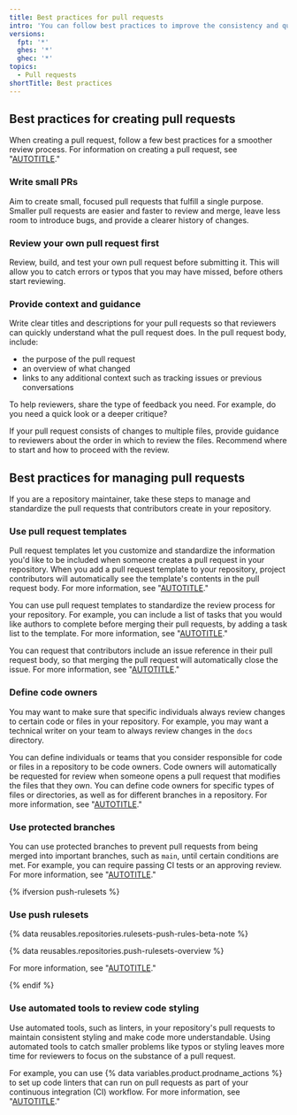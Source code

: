 ```yaml
---
title: Best practices for pull requests
intro: 'You can follow best practices to improve the consistency and quality of pull requests and pull request reviews.'
versions:
  fpt: '*'
  ghes: '*'
  ghec: '*'
topics:
  - Pull requests
shortTitle: Best practices
---
```


## Best practices for creating pull requests

When creating a pull request, follow a few best practices for a smoother review process. For information on creating a pull request, see "[AUTOTITLE](/pull-requests/collaborating-with-pull-requests/proposing-changes-to-your-work-with-pull-requests/creating-a-pull-request)."

### Write small PRs

Aim to create small, focused pull requests that fulfill a single purpose. Smaller pull requests are easier and faster to review and merge, leave less room to introduce bugs, and provide a clearer history of changes.

### Review your own pull request first

Review, build, and test your own pull request before submitting it. This will allow you to catch errors or typos that you may have missed, before others start reviewing.

### Provide context and guidance

Write clear titles and descriptions for your pull requests so that reviewers can quickly understand what the pull request does. In the pull request body, include:

- the purpose of the pull request
- an overview of what changed
- links to any additional context such as tracking issues or previous conversations

To help reviewers, share the type of feedback you need. For example, do you need a quick look or a deeper critique?

If your pull request consists of changes to multiple files, provide guidance to reviewers about the order in which to review the files. Recommend where to start and how to proceed with the review.

## Best practices for managing pull requests

If you are a repository maintainer, take these steps to manage and standardize the pull requests that contributors create in your repository.

### Use pull request templates

Pull request templates let you customize and standardize the information you'd like to be included when someone creates a pull request in your repository. When you add a pull request template to your repository, project contributors will automatically see the template's contents in the pull request body. For more information, see "[AUTOTITLE](/communities/using-templates-to-encourage-useful-issues-and-pull-requests/creating-a-pull-request-template-for-your-repository)."

You can use pull request templates to standardize the review process for your repository. For example, you can include a list of tasks that you would like authors to complete before merging their pull requests, by adding a task list to the template. For more information, see "[AUTOTITLE](/get-started/writing-on-github/working-with-advanced-formatting/about-task-lists)."

You can request that contributors include an issue reference in their pull request body, so that merging the pull request will automatically close the issue. For more information, see "[AUTOTITLE](/issues/tracking-your-work-with-issues/linking-a-pull-request-to-an-issue)."

### Define code owners

You may want to make sure that specific individuals always review changes to certain code or files in your repository. For example, you may want a technical writer on your team to always review changes in the `docs` directory.

You can define individuals or teams that you consider responsible for code or files in a repository to be code owners. Code owners will automatically be requested for review when someone opens a pull request that modifies the files that they own. You can define code owners for specific types of files or directories, as well as for different branches in a repository. For more information, see "[AUTOTITLE](/repositories/managing-your-repositorys-settings-and-features/customizing-your-repository/about-code-owners)."

### Use protected branches

You can use protected branches to prevent pull requests from being merged into important branches, such as `main`, until certain conditions are met. For example, you can require passing CI tests or an approving review. For more information, see "[AUTOTITLE](/repositories/configuring-branches-and-merges-in-your-repository/managing-protected-branches/about-protected-branches)."

{% ifversion push-rulesets %}

### Use push rulesets

{% data reusables.repositories.rulesets-push-rules-beta-note %}

{% data reusables.repositories.push-rulesets-overview %}

For more information, see "[AUTOTITLE](/repositories/configuring-branches-and-merges-in-your-repository/managing-rulesets/about-rulesets#push-rulesets)."

{% endif %}

### Use automated tools to review code styling

Use automated tools, such as linters, in your repository's pull requests to maintain consistent styling and make code more understandable. Using automated tools to catch smaller problems like typos or styling leaves more time for reviewers to focus on the substance of a pull request.

For example, you can use {% data variables.product.prodname_actions %} to set up code linters that can run on pull requests as part of your continuous integration (CI) workflow. For more information, see "[AUTOTITLE](/actions/automating-builds-and-tests/about-continuous-integration)."
